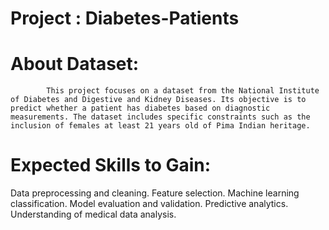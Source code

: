 # Project : Diabetes-Patients

# About Dataset: 
            This project focuses on a dataset from the National Institute of Diabetes and Digestive and Kidney Diseases. Its objective is to predict whether a patient has diabetes based on diagnostic measurements. The dataset includes specific constraints such as the inclusion of females at least 21 years old of Pima Indian heritage.

# Expected Skills to Gain:
Data preprocessing and cleaning.
Feature selection.
Machine learning classification.
Model evaluation and validation.
Predictive analytics.
Understanding of medical data analysis.
